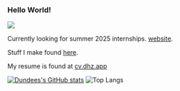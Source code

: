 ### Hello World!
![](https://komarev.com/ghpvc/?username=dundeezhang)

Currently looking for summer 2025 internships. [website](https://dundeezhang.com).

Stuff I make found [here](https://dhz.app).

My resume is found at [cv.dhz.app](https://cv.dhz.app)

[![Dundees's GitHub stats](https://github-readme-stats.vercel.app/api?username=dundeezhang&show_icons=true&theme=tokyonight)](https://github.com/dundeezhang/github-readme-stats) ![Top Langs](https://github-readme-stats.vercel.app/api/top-langs/?username=dundeezhang&show_icons=true&theme=tokyonight&layout=donut)
